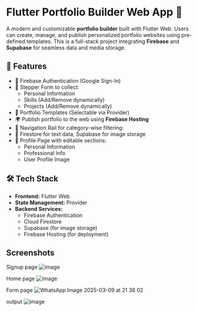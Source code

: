 # Flutter Portfolio Builder Web App 🚀

A modern and customizable **portfolio builder** built with Flutter Web. Users can create, manage, and publish personalized portfolio websites using pre-defined templates. This is a full-stack project integrating **Firebase** and **Supabase** for seamless data and media storage.

## 🌟 Features

- 🔐 Firebase Authentication (Google Sign-In)
- 📝 Stepper Form to collect:
  - Personal Information
  - Skills (Add/Remove dynamically)
  - Projects (Add/Remove dynamically)
- 🎨 Portfolio Templates (Selectable via Provider)
- 🌍 Publish portfolio to the web using **Firebase Hosting**
- 🧭 Navigation Rail for category-wise filtering:
- 📂 Firestore for text data, Supabase for image storage
- 📁 Profile Page with editable sections:
  - Personal Information
  - Professional Info
  - User Profile Image

## 🛠️ Tech Stack

- **Frontend:** Flutter Web
- **State Management:** Provider
- **Backend Services:**
  - Firebase Authentication
  - Cloud Firestore
  - Supabase (for image storage)
  - Firebase Hosting (for deployment)

## Screenshots


Signup page
![image](https://github.com/user-attachments/assets/d78588a2-0dbf-4ce4-a8a1-aa52adc4271b)

Home page
![image](https://github.com/user-attachments/assets/1f3becb7-6471-45e7-be28-cd2b38ced735)

Form page
![WhatsApp Image 2025-03-09 at 21 38 02](https://github.com/user-attachments/assets/cc50c044-6991-4814-9779-313000e993df)

output
![image](https://github.com/user-attachments/assets/f509dfdc-8df3-454c-8ad0-ff79983efa4d)



